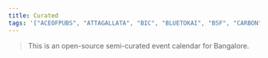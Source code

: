 ```yaml
---
title: Curated
tags: '["ACEOFPUBS", "ATTAGALLATA", "BIC", "BLUETOKAI", "BSF", "CARBON", "CHAMPACA", "COURTYARD", "CREATIVEMORNINGS", "GOETHE", "KOOTA", "MAP", "SISTERSINSWEAT/SESSION", "SOFAR", "SUMUKHA", "TOGETHER", "TROVE", "UNDERLINE", "URBANAUT", "VENN", "WINDMILLS", "TPCC"]'
---
```


> This is an open-source semi-curated event calendar for Bangalore.